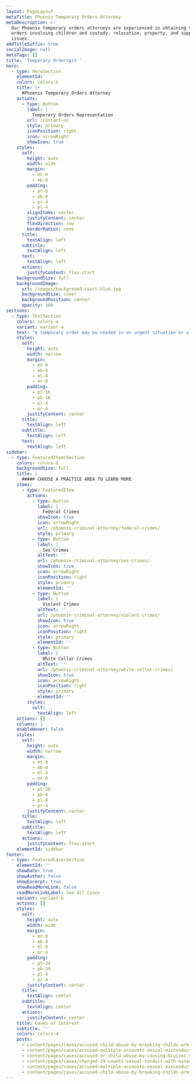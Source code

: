 ```yaml
---
layout: PageLayout
metaTitle: Phoenix Temporary Orders Attorney
metaDescription: >-
  Our Phoenix temporary orders attorneys are experienced in obtaining temporary
  orders involving children and custody, relocation, property, and support
  issues.
addTitleSuffix: true
socialImage: null
metaTags: []
title: 'Temporary Ordersgit '
hero:
  - type: HeroSection
    elementId:
    colors: colors-b
    title: |+
      #Phoenix Temporary Orders Attorney
    actions:
      - type: Button
        label: |
          Temporary Orders Representation
        url: /contact-us
        style: primary
        iconPosition: right
        icon: arrowRight
        showIcon: true
    styles:
      self:
        height: auto
        width: wide
        margin:
          - mt-0
          - mb-0
        padding:
          - pt-8
          - pb-8
          - pr-4
          - pl-4
        alignItems: center
        justifyContent: center
        flexDirection: row
        borderRadius: none
      title:
        textAlign: left
      subtitle:
        textAlign: left
      text:
        textAlign: left
      actions:
        justifyContent: flex-start
    backgroundSize: full
    backgroundImage:
      url: /images/background-court-blue.jpg
      backgroundSize: cover
      backgroundPosition: center
      opacity: 100
sections:
  - type: TextSection
    colors: colors-a
    variant: variant-a
    text: "A temporary order may be needed in an urgent situation or a time of crisis. At Blumberg & Associates, we understand that many of our clients face very difficult situations and often need aggressive, strategic support to achieve their ends in court. Our\_**Phoenix temporary orders attorneys**\_are experienced in obtaining temporary orders involving children and custody, relocation, property, and support issues.\n\nA temporary order may be necessary in a time of urgency. When you need immediate assistance and aggressive advocacy to protect your rights, contact our family law lawyers for an immediate consultation or case evaluation. Moving quickly to obtain a temporary order puts you in the driver’s seat regarding your children, property, and your security.\n\n## TEMPORARY ORDERS AT THE TIME OF DIVORCE\n\nWhen you decide to get a divorce, you may face financial struggles or need court-ordered assistance related to child custody. Some clients in dangerous situations may need additional support for their safety and security. We assist our clients in obtaining temporary relief in situations that demand immediacy. Cases may involve child custody, child support, spousal maintenance and property division. We can also help you obtain an order of protection if your case involves orders of protection.\n\n## CUSTODY AND TEMPORARY ORDERS\n\nYou can seek a temporary custody order for the duration of the divorce proceeding. It is very important to assert that you want this from the beginning, allowing you to secure the stability of your children as soon as possible. It may also have an effect on the final outcome of your case related to custody and parenting time. Our attorneys are aggressive in pursuing and obtaining temporary custody orders during divorce proceedings.\n\n## PROPERTY RIGHTS\n\nA temporary order allows you to freeze or seize funds so that one spouse does not go on a spending spree or destroy the assets you have accumulated during the marriage. A temporary order may address possession, use, and who is allowed to stay in the home during proceedings. Obtaining a temporary order during proceedings allows for stability until the judge can make a permanent order with the divorce decree.\n\nContact Blumberg & Associates\_for a consultation with an experienced Phoenix, Arizona, family law and parenting time lawyer.\n"
    styles:
      self:
        height: auto
        width: narrow
        margin:
          - mt-0
          - mb-0
          - ml-0
          - mr-0
        padding:
          - pt-16
          - pb-16
          - pl-4
          - pr-4
        justifyContent: center
      title:
        textAlign: left
      subtitle:
        textAlign: left
      text:
        textAlign: left
sidebar:
  - type: FeaturedItemsSection
    colors: colors-d
    backgroundSize: full
    title: |
      ##### CHOOSE A PRACTICE AREA TO LEARN MORE
    items:
      - type: FeaturedItem
        actions:
          - type: Button
            label: |
              Federal Crimes
            showIcon: true
            icon: arrowRight
            url: /phoenix-criminal-attorney/federal-crimes/
            style: primary
          - type: Button
            label: |
              Sex Crimes
            altText: ''
            url: /phoenix-criminal-attorney/sex-crimes/
            showIcon: true
            icon: arrowRight
            iconPosition: right
            style: primary
            elementId: ''
          - type: Button
            label: |
              Violent Crimes
            altText: ''
            url: /phoenix-criminal-attorney/violent-crimes/
            showIcon: true
            icon: arrowRight
            iconPosition: right
            style: primary
            elementId: ''
          - type: Button
            label: |
              White Collar Crimes
            altText: ''
            url: /phoenix-criminal-attorney/white-collar-crimes/
            showIcon: true
            icon: arrowRight
            iconPosition: right
            style: primary
            elementId: ''
        styles:
          self:
            textAlign: left
    actions: []
    columns: 1
    enableHover: false
    styles:
      self:
        height: auto
        width: narrow
        margin:
          - mt-0
          - mb-0
          - ml-0
          - mr-0
        padding:
          - pt-20
          - pb-8
          - pl-8
          - pr-4
        justifyContent: center
      title:
        textAlign: left
      subtitle:
        textAlign: left
      actions:
        justifyContent: flex-start
    elementId: sidebar
footer:
  - type: FeaturedCasesSection
    elementId: ''
    showDate: true
    showAuthor: false
    showExcerpt: true
    showReadMoreLink: false
    readMoreLinkLabel: See All Cases
    variant: variant-b
    actions: []
    styles:
      self:
        height: auto
        width: wide
        margin:
          - mt-0
          - mb-0
          - ml-0
          - mr-0
        padding:
          - pt-24
          - pb-24
          - pl-4
          - pr-4
        justifyContent: center
      title:
        textAlign: center
      subtitle:
        textAlign: center
      actions:
        justifyContent: center
    title: Cases of Interest
    subtitle: ''
    colors: colors-d
    posts:
      - content/pages/cases/accused-child-abuse-by-breaking-childs-arm.md
      - content/pages/cases/accused-multiple-accounts-sexual-misconduct.md
      - content/pages/cases/accused-or-child-abuse-by-causing-bruises.md
      - content/pages/cases/charged-19-counts-sexual-conduct-with-minor.md
      - content/pages/cases/accused-multiple-accounts-sexual-misconduct.md
      - content/pages/cases/accused-child-abuse-by-breaking-childs-arm.md
---
```

